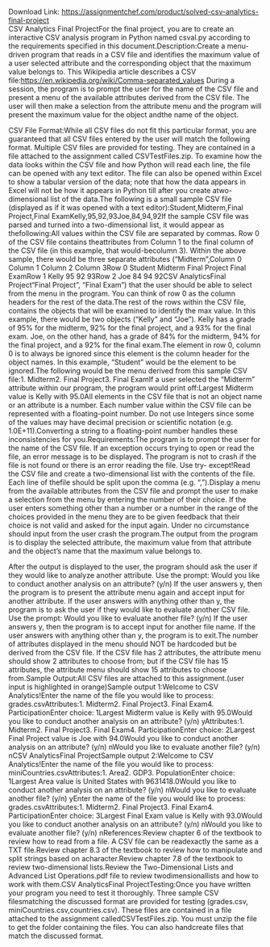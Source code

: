 Download Link: https://assignmentchef.com/product/solved-csv-analytics-final-project
<br>
CSV Analytics Final ProjectFor the final project, you are to create an interactive CSV analysis program in Python named  csval.py according to the requirements specified in this document.Description:Create a menu-driven program that reads in a CSV file and identifies the maximum value of a user selected attribute and the corresponding object that the maximum value belongs to. This  Wikipedia article describes a CSV file:https://en.wikipedia.org/wiki/Comma-separated_values During a session, the program is to prompt the user for the name of the CSV file and present a  menu of the available attributes derived from the CSV file. The user will then make a selection from the attribute menu and the program will present the maximum value for the object andthe name of the object.

CSV File Format:While all CSV files do not fit this particular format, you are guaranteed that all CSV files entered  by the user will match the following format. Multiple CSV files are provided for testing. They are contained in a file attached to the assignment called CSVTestFiles.zip. To examine how the data looks within the CSV file and how Python will read each line, the file can be opened with any text editor. The file can also be opened within Excel to show a tabular version of the data; note that how the data appears in Excel will not be how it appears in Python till after you create atwo-dimensional list of the data.The following is a small sample CSV file (displayed as if it was opened with a text editor):Student,Midterm,Final Project,Final ExamKelly,95,92,93Joe,84,94,92If the sample CSV file was parsed and turned into a two-dimensional list, it would appear as thefollowing:All values within the CSV file are separated by commas. Row 0 of the CSV file contains theattributes from Column 1 to the final column of the CSV file (in this example, that would-becolumn 3). Within the above sample, there would be three separate attributes (“Midterm”,Column 0 Column 1 Column 2 Column 3Row 0 Student Midterm Final Project Final ExamRow 1 Kelly 95 92 93Row 2 Joe 84 94 92CSV AnalyticsFinal Project“Final Project”, “Final Exam”) that the user should be able to select from the menu in the  program. You can think of row 0 as the column headers for the rest of the data.The rest of the rows within the CSV file, contains the objects that will be examined to identify  the max value. In this example, there would be two objects (“Kelly” and “Joe”). Kelly has a  grade of 95% for the midterm, 92% for the final project, and a 93% for the final exam. Joe, on  the other hand, has a grade of 84% for the midterm, 94% for the final project, and a 92% for the  final exam.The element in row 0, column 0 is to always be ignored since this element is the column header  for the object names. In this example, “Student” would be the element to be ignored.The following would be the menu derived from this sample CSV file:1. Midterm2. Final Project3. Final ExamIf a user selected the “Midterm” attribute within our program, the program would print off:Largest Midterm value is Kelly with 95.0All elements in the CSV file that is not an object name or an attribute is a number. Each number  value within the CSV file can be represented with a floating-point number. Do not use Integers  since some of the values may have decimal precision or scientific notation (e.g. 1.0E+11).Converting a string to a floating-point number handles these inconsistencies for you.Requirements:The program is to prompt the user for the name of the CSV file. If an exception occurs trying to open or read the file, an error message is to be displayed. The program is not to crash if the file is not found or there is an error reading the file. Use try- except!Read the CSV file and create a two-dimensional list with the contents of the file. Each line of thefile should be split upon the comma (e.g. “,”).Display a menu from the available attributes from the CSV file and prompt the user to make a  selection from the menu by entering the number of their choice. If the user enters something other than a number or a number in the range of the choices provided in the menu they are to be given feedback that their choice is not valid and asked for the input again. Under no circumstance should input from the user crash the program.The output from the program is to display the selected attribute, the maximum value from that  attribute and the object’s name that the maximum value belongs to.

After the output is displayed to the user, the program should ask the user if they would like to  analyze another attribute. Use the prompt: Would you like to conduct another analysis on an  attribute? (y/n) If the user answers y, then the program is to present the attribute menu again and accept input for another attribute. If the user answers with anything other than y, the program is to ask the user if they would like to evaluate another CSV file. Use the prompt: Would you like to evaluate another file? (y/n) If the user answers y, then the program is to accept input for another file name. If the user answers with anything other than y, the program is to exit.The number of attributes displayed in the menu should NOT be hardcoded but be derived from the CSV file. If the CSV file has 2 attributes, the attribute menu should show 2 attributes to choose from; but if the CSV file has 15 attributes, the attribute menu should show 15 attributes to choose from.Sample Output:All CSV files are attached to this assignment.(user input is highlighted in orange)Sample output 1:Welcome to CSV Analytics!Enter the name of the file you would like to process: grades.csvAttributes:1. Midterm2. Final Project3. Final Exam4. ParticipationEnter choice: 1Largest Midterm value is Kelly with 95.0Would you like to conduct another analysis on an attribute? (y/n) yAttributes:1. Midterm2. Final Project3. Final Exam4. ParticipationEnter choice: 2Largest Final Project value is Joe with 94.0Would you like to conduct another analysis on an attribute? (y/n) nWould you like to evaluate another file? (y/n) nCSV AnalyticsFinal ProjectSample output 2:Welcome to CSV Analytics!Enter the name of the file you would like to process: miniCountries.csvAttributes:1. Area2. GDP3. PopulationEnter choice: 1Largest Area value is United States with 9631418.0Would you like to conduct another analysis on an attribute? (y/n) nWould you like to evaluate another file? (y/n) yEnter the name of the file you would like to process: grades.csvAttributes:1. Midterm2. Final Project3. Final Exam4. ParticipationEnter choice: 3Largest Final Exam value is Kelly with 93.0Would you like to conduct another analysis on an attribute? (y/n) nWould you like to evaluate another file? (y/n) nReferences:Review chapter 6 of the textbook to review how to read from a file. A CSV file can be readexactly the same as a TXT file.Review chapter 8.3 of the textbook to review how to manipulate and split strings based on acharacter.Review chapter 7.8 of the textbook to review two-dimensional lists.Review the Two-Dimensional Lists and Advanced List Operations.pdf file to review twodimensionallists and how to work with them.CSV AnalyticsFinal ProjectTesting:Once you have written your program you need to test it thoroughly. Three sample CSV filesmatching the discussed format are provided for testing (grades.csv, miniCountries.csv,countries.csv). These files are contained in a file attached to the assignment calledCSVTestFiles.zip. You must unzip the file to get the folder containing the files. You can also handcreate files that match the discussed format.